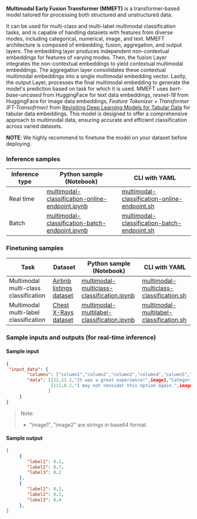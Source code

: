 __Multimodal Early Fusion Transformer (MMEFT)__ is a transformer-based model tailored for processing both structured and unstructured data.

It can be used for multi-class and multi-label multimodal classification tasks, and is capable of handling datasets with features from diverse modes, including categorical, numerical, image, and text. MMEFT architecture is composed of embedding, fusion, aggregation, and output layers. The embedding layer produces independent non-contextual embeddings for features of varying modes. Then, the fusion Layer integrates the non-contextual embeddings to yield contextual multimodal embeddings. The aggregation layer consolidates these contextual multimodal embeddings into a single multimodal embedding vector. Lastly, the output Layer, processes the final multimodal embedding to generate the model's prediction based on task for which it is used. MMEFT uses _bert-base-uncased_ from HuggingFace for text data embeddings, _resnet-18_ from HuggingFace for image data embeddings, _Feature Tokenizer + Transformer (FT-Transofrmer)_ from <a href='https://arxiv.org/pdf/2106.11959.pdf' target='_blank'>Revisiting Deep Learning Models for Tabular Data</a> for tabular data embeddings. This model is designed to offer a comprehensive approach to multimodal data, ensuring accurate and efficient classification across varied datasets.

__NOTE__: We highly recommend to finetune the model on your dataset before deploying.

### Inference samples

 Inference type|Python sample (Notebook)|CLI with YAML
 |--|--|--| 
 Real time|<a href='https://aka.ms/azureml-infer-sdk-multimodal-classification' target='_blank'>multimodal-classification-online-endpoint.ipynb</a>|<a href='https://aka.ms/azureml-infer-cli-multimodal-classification' target='_blank'>multimodal-classification-online-endpoint.sh</a>
 Batch |<a href='https://aka.ms/azureml-infer-batch-sdk-multimodal-classification' target='_blank'>multimodal-classification-batch-endpoint.ipynb</a>|<a href='https://aka.ms/azureml-infer-batch-cli-multimodal-classification' target='_blank'>multimodal-classification-batch-endpoint.sh</a>

### Finetuning samples

Task|Dataset|Python sample (Notebook)|CLI with YAML
|--|--|--|--|
Multimodal multi-class classification|[Airbnb listings dataset](https://automlresources-prod.azureedge.net/datasets/AirBnb.zip)|<a href='https://aka.ms/azureml-ft-sdk-multimodal-mc-classification' target='_blank'>multimodal-multiclass-classification.ipynb</a>|<a href='https://aka.ms/azureml-ft-cli-multimodal-mc-classification' target='_blank'>multimodal-multiclass-classification.sh</a>
Multimodal multi-label classification |[Chest X-Rays dataset](https://automlresources-prod.azureedge.net/datasets/ChXray.zip)|<a href='https://aka.ms/azureml-ft-sdk-multimodal-ml-classification' target='_blank'>multimodal-multilabel-classification.ipynb</a>|<a href='https://aka.ms/azureml-ft-cli-multimodal-ml-classification' target='_blank'>multimodal-multilabel-classification.sh</a>

### Sample inputs and outputs (for real-time inference)

#### Sample input

```json
{
 "input_data": {
        "columns": ["column1","column2","column3","column4","column5","column6"],
        "data": [[22,11.2,"It was a great experience!",image1,"Categorical value",True],
                 [111,8.2,"I may not consider this option again.",image2,"Categorical value",False]
                ]
     }
}
```

> Note:
>
> - "image1", "image2" are strings in base64 format.

#### Sample output

```json
[ 
     {
        "label1": 0.1,
        "label2": 0.7,
        "label3": 0.2
     }, 
     {
        "label1": 0.3,
        "label2": 0.3,
        "label3": 0.4
     },
] 
```
